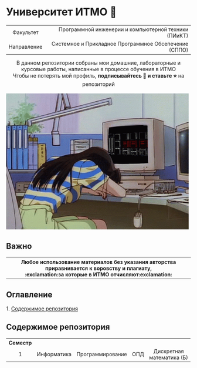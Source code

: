 # Университет ИТМО 🚬
<div align="right">
  <table>
    <tr>
      <td><div align="center">Факультет</div></td> 
      <td><div align="right">Программной инженерии и компьютерной техники (ПИиКТ)</div></td>
    </tr>
    <tr>
      <td><div align="center">Направление</div></td> 
      <td><div align="right">Системное и Прикладное Программное Обсепечение (СППО)</div></td>
    </tr>
  </table>
</div>
<div align="center">В данном репозитории собраны мои домашние, лабораторные и курсовые работы, написанные в процессе обучения в ИТМО<br>
Чтобы не потерять мой профиль, <b>подписывайтесь 🤍 и ставьте ⭐</b> на репозиторий</div><br>
<div align="left">
  <img alt="I'm tired" src="https://github.com/ldpst/itmo/blob/main/.data/sad-girl.gif" style="width:600; height:auto;">
</div>
<h2>Важно</h2>
<div align="center">
  <table>
    <tr>
      <th><b>Любое использование материалов без указания авторства приравнивается к воровству и плагиату, <br>:exclamation:за которые в ИТМО отчисляют:exclamation:</b></th>
    </tr>
  </table>
</div>
<h2>Оглавление</h2>
1. <a href="#contains">Содержимое репозитория</a>
<h2>Содержимое репозитория <a name="contains"></a></h2>
<table>
  <tr>
    <th>Семестр</th>
    <th></th>
    <th></th>
    <th></th>
    <th></th>
  </tr>
  <tr>
    <td><div align="center">1</div></td>
    <td><div align="center">Информатика</div></td>
    <td><div align="center">Программирование</div></td>
    <td><div align="center">ОПД</div></td>
    <td><div align="center">Дискретная<br>математика (Б)</div></td>
  </tr>
</table>

